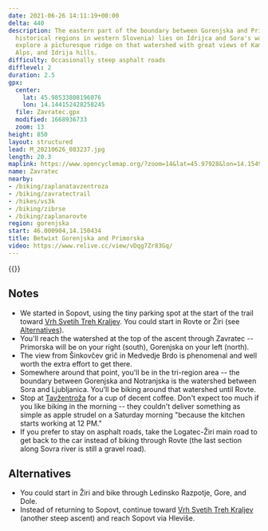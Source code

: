 ```yaml
---
date: 2021-06-26 14:11:19+00:00
delta: 440
description: The eastern part of the boundary between Gorenjska and Primorska (two
  historical regions in western Slovenia) lies on Idrijca and Sora's watershed. We'll
  explore a picturesque ridge on that watershed with great views of Kamnik Alps, Julian
  Alps, and Idrija hills.
difficulty: Occasionally steep asphalt roads
difflevel: 2
duration: 2.5
gpx:
  center:
    lat: 45.98533808196076
    lon: 14.144152428258245
  file: Zavratec.gpx
  modified: 1668936733
  zoom: 13
height: 850
layout: structured
lead: M_20210626_083237.jpg
length: 20.3
maplink: https://www.opencyclemap.org/?zoom=14&lat=45.97928&lon=14.15498&layers=B0000
name: Zavratec
nearby:
- /biking/zaplanatavzentroza
- /biking/zavratectrail
- /hikes/vs3k
- /biking/zibrse
- /biking/zaplanarovte
region: gorenjska
start: 46.000904,14.150434
title: Betwixt Gorenjska and Primorska
video: https://www.relive.cc/view/vDqg7Zr83Gq/
---
```

{{<hike-details description="yes">}}

## Notes

* We started in Sopovt, using the tiny parking spot at the start of the trail toward [Vrh Svetih Treh Kraljev](/en/hikes/vs3k/sopot/). You could start in Rovte or Žiri (see [Alternatives](#alternatives)).
* You'll reach the watershed at the top of the ascent through Zavratec -- Primorska will be on your right (south), Gorenjska on your left (north).
* The view from Šinkovčev grič in Medvedje Brdo is phenomenal and well worth the extra effort to get there.
* Somewhere around that point, you'll be in the tri-region area -- the boundary between Gorenjska and Notranjska is the watershed between Sora and Ljubljanica. You'll be biking around that watershed until Rovte.
* Stop at [Tavžentroža](../zaplanatavzentroza/) for a cup of decent coffee. Don't expect too much if you like biking in the morning -- they couldn't deliver something as simple as apple strudel on a Saturday morning "because the kitchen starts working at 12 PM."
* If you prefer to stay on asphalt roads, take the Logatec-Žiri main road to get back to the car instead of biking through Rovte (the last section along Sovra river is still a gravel road).

## Alternatives

* You could start in Žiri and bike through Ledinsko Razpotje, Gore, and Dole.
* Instead of returning to Sopovt, continue toward [Vrh Svetih Treh Kraljev](../../hikes/vs3k/) (another steep ascent) and reach Sopovt via Hleviše.
